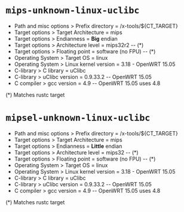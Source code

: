 # `mips-unknown-linux-uclibc`

- Path and misc options > Prefix directory = /x-tools/${CT\_TARGET}
- Target options > Target Architecture = mips
- Target options > Endianness = **Big** endian
- Target options > Architecture level = mips32r2 -- (\*)
- Target options > Floating point = software (no FPU) -- (\*)
- Operating System > Target OS = linux
- Operating System > Linux kernel version = 3.18 - OpenWRT 15.05
- C-library > C library = uClibc
- C-library > uClibc version = 0.9.33.2 -- OpenWRT 15.05
- C compiler > gcc version = 4.9 -- OpenWRT 15.05 uses 4.8

(\*) Matches rustc target

# `mipsel-unknown-linux-uclibc`

- Path and misc options > Prefix directory = /x-tools/${CT\_TARGET}
- Target options > Target Architecture = mips
- Target options > Endianness = **Little** endian
- Target options > Architecture level = mips32 -- (\*)
- Target options > Floating point = software (no FPU) -- (\*)
- Operating System > Target OS = linux
- Operating System > Linux kernel version = 3.18 - OpenWRT 15.05
- C-library > C library = uClibc
- C-library > uClibc version = 0.9.33.2 -- OpenWRT 15.05
- C compiler > gcc version = 4.9 -- OpenWRT 15.05 uses 4.8

(\*) Matches rustc target

